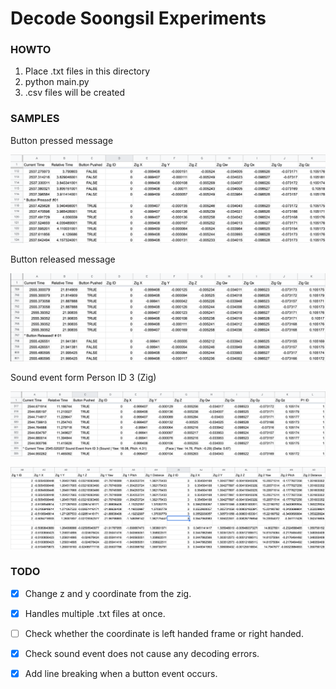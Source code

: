 # Decode Soongsil Experiments

### HOWTO
1. Place .txt files in this directory
2. python main.py
3. .csv files will be created

### SAMPLES

Button pressed message

![](./imgs/button_pressed.png)

Button released message

![](./imgs/button_released.png)

Sound event form Person ID 3 (Zig)

![](./imgs/sound_event.png)

![](./imgs/person_id.png)



### TODO

- [x] Change z and y coordinate from the zig.

- [x] Handles multiple .txt files at once.

- [ ] Check whether the coordinate is left handed frame or right handed.

- [x] Check sound event does not cause any decoding errors.

- [x] Add line breaking when a button event occurs.
